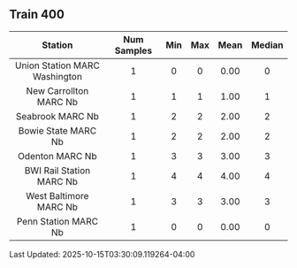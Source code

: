 ## Train 400

| Station | Num Samples | Min | Max | Mean | Median |
| :-----: | :---------: | :-: | :-: | :--: | :----: |
| Union Station MARC Washington | 1 | 0 | 0 | 0.00 | 0 |
| New Carrollton MARC Nb | 1 | 1 | 1 | 1.00 | 1 |
| Seabrook MARC Nb | 1 | 2 | 2 | 2.00 | 2 |
| Bowie State MARC Nb | 1 | 2 | 2 | 2.00 | 2 |
| Odenton MARC Nb | 1 | 3 | 3 | 3.00 | 3 |
| BWI Rail Station MARC Nb | 1 | 4 | 4 | 4.00 | 4 |
| West Baltimore MARC Nb | 1 | 3 | 3 | 3.00 | 3 |
| Penn Station MARC Nb | 1 | 0 | 0 | 0.00 | 0 |


Last Updated: 2025-10-15T03:30:09.119264-04:00
